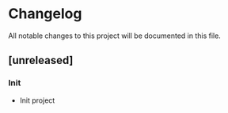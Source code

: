 # Changelog

All notable changes to this project will be documented in this file.

## [unreleased]

### Init

- Init project

<!-- generated by git-cliff -->
